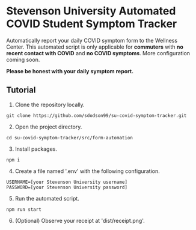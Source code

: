 # Stevenson University Automated COVID Student Symptom Tracker

Automatically report your daily COVID symptom form to the Wellness Center. This automated script is only
applicable for **commuters** with **no recent contact with COVID** and **no COVID symptoms**. More configuration
coming soon.

**Please be honest with your daily symptom report.**

## Tutorial

1. Clone the repository locally.

```
git clone https://github.com/sdodson99/su-covid-symptom-tracker.git
```

2. Open the project directory.

```
cd su-covid-symptom-tracker/src/form-automation
```

3. Install packages.

```
npm i
```

4. Create a file named '.env' with the following configuration.

```
USERNAME=[your Stevenson University username]
PASSWORD=[your Stevenson University password]
```

5. Run the automated script.

```
npm run start
```

6. (Optional) Observe your receipt at 'dist/receipt.png'.
